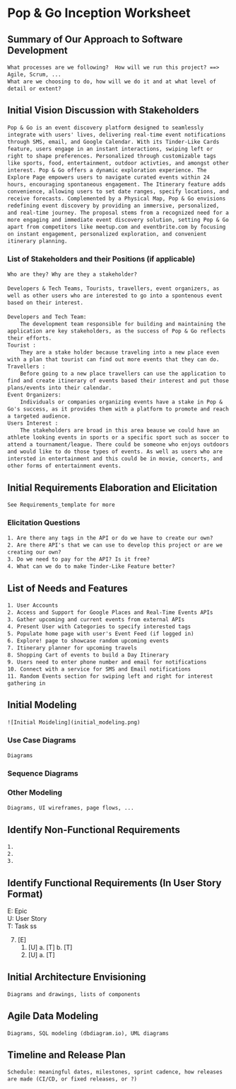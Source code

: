 Pop & Go Inception Worksheet
=====================================

## Summary of Our Approach to Software Development
    What processes are we following?  How will we run this project? ==> Agile, Scrum, ...  
    What are we choosing to do, how will we do it and at what level of detail or extent?

## Initial Vision Discussion with Stakeholders

    Pop & Go is an event discovery platform designed to seamlessly integrate with users' lives, delivering real-time event notifications through SMS, email, and Google Calendar. With its Tinder-Like Cards feature, users engage in an instant interactions, swiping left or right to shape preferences. Personalized through customizable tags like sports, food, entertainment, outdoor activties, and amongst other interest. Pop & Go offers a dynamic exploration experience. The Explore Page empowers users to navigate curated events within 24 hours, encouraging spontaneous engagement. The Itinerary feature adds convenience, allowing users to set date ranges, specify locations, and receive forecasts. Complemented by a Physical Map, Pop & Go envisions redefining event discovery by providing an immersive, personalized, and real-time journey. The proposal stems from a recognized need for a more engaging and immediate event discovery solution, setting Pop & Go apart from competitors like meetup.com and eventbrite.com by focusing on instant engagement, personalized exploration, and convenient itinerary planning. 

### List of Stakeholders and their Positions (if applicable)
    Who are they? Why are they a stakeholder?

    Developers & Tech Teams, Tourists, travellers, event organizers, as well as other users who are interested to go into a spontenous event based on their interest. 

    Developers and Tech Team:
        The development team responsible for building and maintaining the application are key stakeholders, as the success of Pop & Go reflects their efforts.
    Tourist : 
        They are a stake holder because traveling into a new place even with a plan that tourist can find out more events that they can do.
    Travellers : 
        Before going to a new place travellers can use the application to find and create itinerary of events based their interest and put those plans/events into their calendar.
    Event Organizers:
        Individuals or companies organizing events have a stake in Pop & Go's success, as it provides them with a platform to promote and reach a targeted audience.
    Users Interest : 
        The stakeholders are broad in this area beause we could have an athlete looking events in sports or a specific sport such as soccer to attend a tournament/league. There could be someone who enjoys outdoors and would like to do those types of events. As well as users who are intersted in entertainment and this could be in movie, concerts, and other forms of entertainment events.
## Initial Requirements Elaboration and Elicitation
    See Requirements_template for more

### Elicitation Questions
    1. Are there any tags in the API or do we have to create our own?
    2. Are there API's that we can use to develop this project or are we creating our own?
    3. Do we need to pay for the API? Is it free?
    4. What can we do to make Tinder-Like Feature better?

## List of Needs and Features
    1. User Accounts
    2. Access and Support for Google Places and Real-Time Events APIs
    3. Gather upcoming and current events from external APIs
    4. Present User with Categories to specify interested tags
    5. Populate home page with user's Event Feed (if logged in)
    6. Explore! page to showcase random upcoming events
    7. Itinerary planner for upcoming travels
    8. Shopping Cart of events to build a Day Itinerary
    9. Users need to enter phone number and email for notifications
    10. Connect with a service for SMS and Email notifications
    11. Random Events section for swiping left and right for interest gathering in 

## Initial Modeling
    ![Initial Moideling](initial_modeling.png)
### Use Case Diagrams
    Diagrams

### Sequence Diagrams

### Other Modeling
    Diagrams, UI wireframes, page flows, ...

## Identify Non-Functional Requirements
    1.
    2.
    3.

## Identify Functional Requirements (In User Story Format)

E: Epic  
U: User Story  
T: Task  ss

7. [E] 
    1. [U]
        a. [T]
        b. [T]
    2. [U]
        a. [T]

## Initial Architecture Envisioning
    Diagrams and drawings, lists of components

## Agile Data Modeling
    Diagrams, SQL modeling (dbdiagram.io), UML diagrams

## Timeline and Release Plan
    Schedule: meaningful dates, milestones, sprint cadence, how releases are made (CI/CD, or fixed releases, or ?)